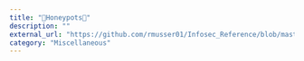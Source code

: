 ```yaml
---
title: "🍯Honeypots🍯"
description: ""
external_url: "https://github.com/rmusser01/Infosec_Reference/blob/master/Draft/honeypot.md"
category: "Miscellaneous"
---
```

